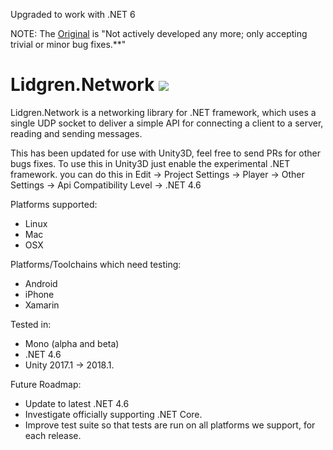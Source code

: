 Upgraded to work with .NET 6

NOTE: The [Original](https://github.com/lidgren/lidgren-network-gen3) is "Not actively developed any more; only accepting trivial or minor bug fixes.**" 

# Lidgren.Network ![](https://api.travis-ci.org/RevoluPowered/lidgren-network-gen3.svg?branch=master)
Lidgren.Network is a networking library for .NET framework, which uses a single UDP socket to deliver a simple API for connecting a client to a server, reading and sending messages.

This has been updated for use with Unity3D, feel free to send PRs for other bugs fixes.
To use this in Unity3D just enable the experimental .NET framework.
you can do this in Edit -> Project Settings -> Player -> Other Settings -> Api Compatibility Level -> .NET 4.6

Platforms supported:
- Linux
- Mac
- OSX

Platforms/Toolchains which need testing:
- Android
- iPhone
- Xamarin

Tested in:
- Mono (alpha and beta)
- .NET 4.6
- Unity 2017.1 -> 2018.1.

Future Roadmap:
- Update to latest .NET 4.6
- Investigate officially supporting .NET Core.
- Improve test suite so that tests are run on all platforms we support, for each release.
